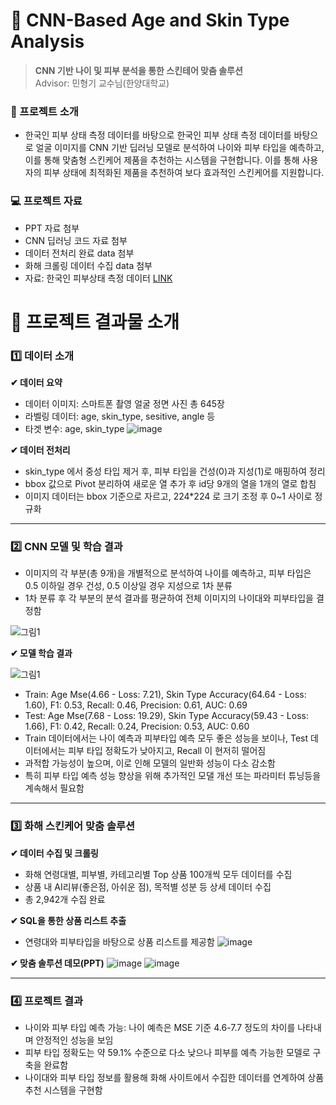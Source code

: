 # 👩 CNN-Based Age and Skin Type Analysis
> **CNN 기반 나이 및 피부 분석을 통한 스킨테어 맞춤 솔루션** \
> Advisor: 민형기 교수님(한양대학교)

### 📌 프로젝트 소개
- 한국인 피부 상태 측정 데이터를 바탕으로 한국인 피부 상태 측정 데이터를 바탕으로 얼굴 이미지를 CNN 기반 딥러닝 모델로 분석하여 나이와 피부 타입을 예측하고, 이를 통해 맞춤형 스킨케어 제품을 추천하는 시스템을 구현합니다.
이를 통해 사용자의 피부 상태에 최적화된 제품을 추천하여 보다 효과적인 스킨케어를 지원합니다.

### 💻 프로젝트 자료  
- PPT 자료 첨부
- CNN 딥러닝 코드 자료 첨부
- 데이터 전처리 완료 data 첨부
- 화해 크롤링 데이터 수집 data 첨부
- 자료: 한국인 피부상태 측정 데이터 [LINK](https://www.aihub.or.kr/aihubdata/data/view.do?currMenu=115&topMenu=100&aihubDataSe=data&dataSetSn=71645) 

# 📑 프로젝트 결과물 소개

### **1️⃣ 데이터 소개** 

**✔ 데이터 요약**
- 데이터 이미지: 스마트폰 촬영 얼굴 정면 사진 총 645장
- 라벨링 데이터: age, skin_type, sesitive, angle 등
- 타겟 변수: age, skin_type
![image](https://github.com/user-attachments/assets/8ba6812e-794a-419c-b049-3586ec0d7464)

**✔ 데이터 전처리**
- skin_type 에서 중성 타입 제거 후, 피부 타입을 건성(0)과 지성(1)로 매핑하여 정리
- bbox 값으로 Pivot 분리하여 새로운 열 추가 후 id당 9개의 열을 1개의 열로 합침
- 이미지 데이터는 bbox 기준으로 자르고, 224*224 로 크기 조정 후 0~1 사이로 정규화

___

### **2️⃣ CNN 모델 및 학습 결과**
- 이미지의 각 부분(총 9개)을 개별적으로 분석하여 나이를 예측하고, 피부 타입은 0.5 이하일 경우 건성, 0.5 이상일 경우 지성으로 1차 분류
- 1차 분류 후 각 부분의 분석 결과를 평균하여 전체 이미지의 나이대와 피부타입을 결정함

![그림1](https://github.com/user-attachments/assets/b9ebd7eb-b1c5-46d2-bfa0-e036df5ab76b)

**✔ 모델 학습 결과**

![그림1](https://github.com/user-attachments/assets/a11d8559-6e50-4147-9a0b-d93c1d43c031)

- Train: Age Mse(4.66 - Loss: 7.21), Skin Type Accuracy(64.64 - Loss: 1.60), F1: 0.53, Recall: 0.46, Precision: 0.61, AUC: 0.69
- Test: Age Mse(7.68 - Loss: 19.29), Skin Type Accuracy(59.43 - Loss: 1.66), F1: 0.42, Recall: 0.24, Precision: 0.53, AUC: 0.60
- Train 데이터에서는 나이 예측과 피부타입 예측 모두 좋은 성능을 보이나, Test 데이터에서는 피부 타입 정확도가 낮아지고, Recall 이 현저히 떨어짐
- 과적합 가능성이 높으며, 이로 인해 모델의 일반화 성능이 다소 감소함
- 특히 피부 타입 예측 성능 향상을 위해 추가적인 모댈 개선 또는 파라미터 튜닝등을 계속해서 필요함

___

### **3️⃣ 화해 스킨케어 맞춤 솔루션**

**✔ 데이터 수집 및 크롤링**
- 화해 연령대별, 피부별, 카테고리별 Top 상품 100개씩 모두 데이터를 수집
- 상품 내 AI리뷰(좋은점, 아쉬운 점), 목적별 성분 등 상세 데이터 수집
- 총 2,942개 수집 완료

**✔ SQL을 통한 상품 리스트 추출**
- 연령대와 피부타입을 바탕으로 상품 리스트를 제공함
![image](https://github.com/user-attachments/assets/28a7cd9f-3de0-400e-ac75-d2a87b4bc830)

**✔ 맞춤 솔루션 데모(PPT)**
![image](https://github.com/user-attachments/assets/ee30ec54-08c1-4240-8cc0-f2771e4cbb66)
![image](https://github.com/user-attachments/assets/0704147f-ffb4-4ed8-9e51-7597757d86d0)

___

### **4️⃣ 프로젝트 결과**
 - 나이와 피부 타입 예측 가능: 나이 예측은 MSE 기준 4.6-7.7 정도의 차이를 나타내며 안정적인 성능을 보임
 - 피부 타입 정확도는 약 59.1% 수준으로 다소 낮으나 피부를 예측 가능한 모델로 구축을 완료함
 - 나이대와 피부 타입 정보를 활용해 화해 사이트에서 수집한 데이터를 연계하여 상품 추천 시스템을 구현함

  
